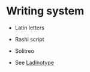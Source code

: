# Writing system

* Latin letters
* Rashi script
* Solitreo

* See [Ladinotype](https://ladinotype.com/)


